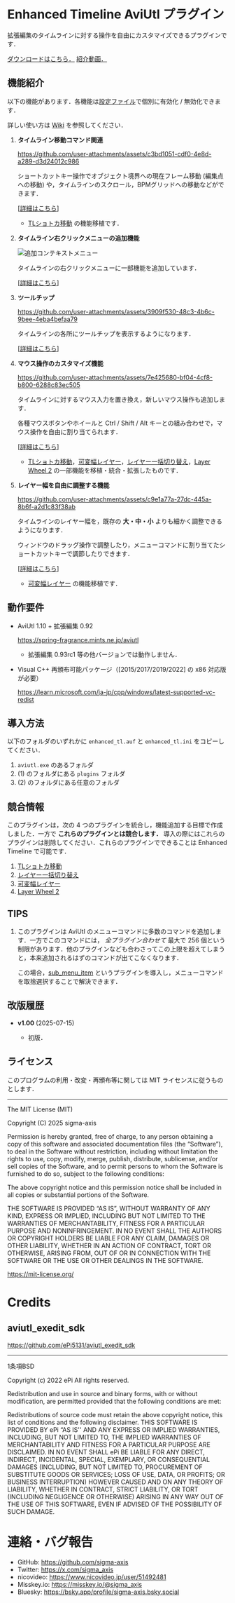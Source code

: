 # Enhanced Timeline AviUtl プラグイン

拡張編集のタイムラインに対する操作を自由にカスタマイズできるプラグインです．

[ダウンロードはこちら．](https://github.com/sigma-axis/aviutl_enhanced_tl/releases) [紹介動画．](https://www.nicovideo.jp/watch/sm45190275)


## 機能紹介
以下の機能があります．各機能は[設定ファイル](https://github.com/sigma-axis/aviutl_enhanced_tl/wiki/設定ファイルについて)で個別に有効化 / 無効化できます．

詳しい使い方は [Wiki](https://github.com/sigma-axis/aviutl_enhanced_tl/wiki) を参照してください．

1.  **タイムライン移動コマンド関連**

    https://github.com/user-attachments/assets/c3bd1051-cdf0-4e8d-a289-d3d24012c986

    ショートカットキー操作でオブジェクト境界への現在フレーム移動 (編集点への移動) や，タイムラインのスクロール，BPMグリッドへの移動などができます．

    [[詳細はこちら](https://github.com/sigma-axis/aviutl_enhanced_tl/wiki/タイムライン移動コマンドの機能)]

    - [TLショトカ移動](https://github.com/sigma-axis/aviutl_tl_walkaround) の機能移植です．

1.  **タイムライン右クリックメニューの追加機能**

    ![追加コンテキストメニュー](https://github.com/user-attachments/assets/04cb10e6-027f-480f-a513-e34cc6b9a559)

    タイムラインの右クリックメニューに一部機能を追加しています．

    [[詳細はこちら](https://github.com/sigma-axis/aviutl_enhanced_tl/wiki/タイムライン右クリックメニューの追加機能)]

1.  **ツールチップ**

    https://github.com/user-attachments/assets/3909f530-48c3-4b6c-9bee-4eba4befaa79

    タイムラインの各所にツールチップを表示するようになります．

    [[詳細はこちら](https://github.com/sigma-axis/aviutl_enhanced_tl/wiki/ツールチップ機能)]

1.  **マウス操作のカスタマイズ機能**

    https://github.com/user-attachments/assets/7e425680-bf04-4cf8-b800-6288c83ec505

    タイムラインに対するマウス入力を置き換え，新しいマウス操作も追加します．

    各種マウスボタンやホイールと Ctrl / Shift / Alt キーとの組み合わせで，マウス操作を自由に割り当てられます．

    [[詳細はこちら](https://github.com/sigma-axis/aviutl_enhanced_tl/wiki/マウス操作のカスタマイズ機能)]

    - [TLショトカ移動](https://github.com/sigma-axis/aviutl_tl_walkaround)，[可変幅レイヤー](https://github.com/sigma-axis/aviutl_layer_resize)，[レイヤー一括切り替え](https://github.com/sigma-axis/aviutl_toggle_layers)，[Layer Wheel 2](https://github.com/sigma-axis/aviutl_layer_wheel2) の一部機能を移植・統合・拡張したものです．

1.  **レイヤー幅を自由に調整する機能**

    https://github.com/user-attachments/assets/c9e1a77a-27dc-445a-8b6f-a2d1c83f38ab

    タイムラインのレイヤー幅を，既存の **大・中・小** よりも細かく調整できるようになります．

    ウィンドウのドラッグ操作で調整したり，メニューコマンドに割り当てたショートカットキーで調節したりできます．

    [[詳細はこちら](https://github.com/sigma-axis/aviutl_enhanced_tl/wiki/レイヤー幅を自由に調整する機能)]

    - [可変幅レイヤー](https://github.com/sigma-axis/aviutl_layer_resize) の機能移植です．


## 動作要件

- AviUtl 1.10 + 拡張編集 0.92

  https://spring-fragrance.mints.ne.jp/aviutl
  - 拡張編集 0.93rc1 等の他バージョンでは動作しません．

- Visual C++ 再頒布可能パッケージ（\[2015/2017/2019/2022\] の x86 対応版が必要）

  https://learn.microsoft.com/ja-jp/cpp/windows/latest-supported-vc-redist

## 導入方法

以下のフォルダのいずれかに `enhanced_tl.auf` と `enhanced_tl.ini` をコピーしてください．

1. `aviutl.exe` のあるフォルダ
1. (1) のフォルダにある `plugins` フォルダ
1. (2) のフォルダにある任意のフォルダ

##  競合情報

このプラグインは，次の 4 つのプラグインを統合し，機能追加する目標で作成しました．一方で **これらのプラグインとは競合します．** 導入の際にはこれらのプラグインは削除してください．これらのプラグインでできることは Enhanced Timeline で可能です．

1.  [TLショトカ移動](https://github.com/sigma-axis/aviutl_tl_walkaround)
1.  [レイヤー一括切り替え](https://github.com/sigma-axis/aviutl_toggle_layers)
1.  [可変幅レイヤー](https://github.com/sigma-axis/aviutl_layer_resize)
1.  [Layer Wheel 2](https://github.com/sigma-axis/aviutl_layer_wheel2)

##  TIPS

1.  このプラグインは AviUtl のメニューコマンドに多数のコマンドを追加します．一方でこのコマンドには， *全プラグイン合わせて* 最大で 256 個という制限があります．他のプラグインなども合わさってこの上限を超えてしまうと，本来追加されるはずのコマンドが出てこなくなります．

    この場合，[sub_menu_item](https://github.com/nazonoSAUNA/sub_menu_item) というプラグインを導入し，メニューコマンドを取捨選択することで解決できます．


## 改版履歴

- **v1.00** (2025-07-15)

  - 初版．

## ライセンス

このプログラムの利用・改変・再頒布等に関しては MIT ライセンスに従うものとします．

---

The MIT License (MIT)

Copyright (C) 2025 sigma-axis

Permission is hereby granted, free of charge, to any person obtaining a copy of this software and associated documentation files (the “Software”), to deal in the Software without restriction, including without limitation the rights to use, copy, modify, merge, publish, distribute, sublicense, and/or sell copies of the Software, and to permit persons to whom the Software is furnished to do so, subject to the following conditions:

The above copyright notice and this permission notice shall be included in all copies or substantial portions of the Software.

THE SOFTWARE IS PROVIDED “AS IS”, WITHOUT WARRANTY OF ANY KIND, EXPRESS OR IMPLIED, INCLUDING BUT NOT LIMITED TO THE WARRANTIES OF MERCHANTABILITY, FITNESS FOR A PARTICULAR PURPOSE AND NONINFRINGEMENT. IN NO EVENT SHALL THE AUTHORS OR COPYRIGHT HOLDERS BE LIABLE FOR ANY CLAIM, DAMAGES OR OTHER LIABILITY, WHETHER IN AN ACTION OF CONTRACT, TORT OR OTHERWISE, ARISING FROM, OUT OF OR IN CONNECTION WITH THE SOFTWARE OR THE USE OR OTHER DEALINGS IN THE SOFTWARE.

https://mit-license.org/


#  Credits

##  aviutl_exedit_sdk

https://github.com/ePi5131/aviutl_exedit_sdk

---

1条項BSD

Copyright (c) 2022
ePi All rights reserved.

Redistribution and use in source and binary forms, with or without modification, are permitted provided that the following conditions are met:

Redistributions of source code must retain the above copyright notice, this list of conditions and the following disclaimer.
THIS SOFTWARE IS PROVIDED BY ePi “AS IS'' AND ANY EXPRESS OR IMPLIED WARRANTIES, INCLUDING, BUT NOT LIMITED TO, THE IMPLIED WARRANTIES OF MERCHANTABILITY AND FITNESS FOR A PARTICULAR PURPOSE ARE DISCLAIMED. IN NO EVENT SHALL ePi BE LIABLE FOR ANY DIRECT, INDIRECT, INCIDENTAL, SPECIAL, EXEMPLARY, OR CONSEQUENTIAL DAMAGES (INCLUDING, BUT NOT LIMITED TO, PROCUREMENT OF SUBSTITUTE GOODS OR SERVICES; LOSS OF USE, DATA, OR PROFITS; OR BUSINESS INTERRUPTION) HOWEVER CAUSED AND ON ANY THEORY OF LIABILITY, WHETHER IN CONTRACT, STRICT LIABILITY, OR TORT (INCLUDING NEGLIGENCE OR OTHERWISE) ARISING IN ANY WAY OUT OF THE USE OF THIS SOFTWARE, EVEN IF ADVISED OF THE POSSIBILITY OF SUCH DAMAGE.


#  連絡・バグ報告

- GitHub: https://github.com/sigma-axis
- Twitter: https://x.com/sigma_axis
- nicovideo: https://www.nicovideo.jp/user/51492481
- Misskey.io: https://misskey.io/@sigma_axis
- Bluesky: https://bsky.app/profile/sigma-axis.bsky.social
